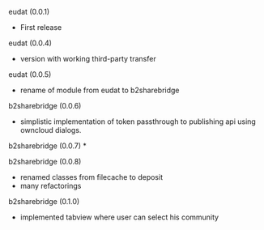eudat (0.0.1)
* First release

eudat (0.0.4)
* version with working third-party transfer

eudat (0.0.5)
* rename of module from eudat to b2sharebridge

b2sharebridge (0.0.6)
* simplistic implementation of token passthrough to publishing api using owncloud dialogs.


b2sharebridge (0.0.7)
*

b2sharebridge (0.0.8)
* renamed classes from filecache to deposit
* many refactorings

b2sharebridge (0.1.0)
* implemented tabview where user can select his community